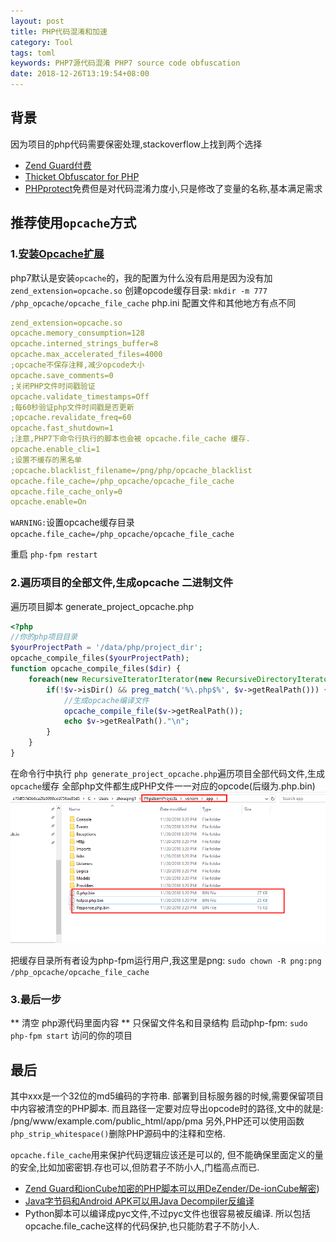 ```yaml
---
layout: post
title: PHP代码混淆和加速
category: Tool
tags: toml
keywords: PHP7源代码混淆 PHP7 source code obfuscation
date: 2018-12-26T13:19:54+08:00
---
```


## 背景
因为项目的php代码需要保密处理,stackoverflow上找到两个选择
- [Zend Guard付费](http://www.zend.com/en/products/guard/)
- [Thicket Obfuscator for PHP](http://www.semdesigns.com/products/obfuscators/PHPObfuscator.html)
- [PHPprotect](http://www.phpprotect.info/)免费但是对代码混淆力度小,只是修改了变量的名称,基本满足需求

## 推荐使用`opcache`方式

### 1.[安装Opcache扩展](https://www.phpsong.com/1806.html)
php7默认是安装`opcache`的，我的配置为什么没有启用是因为没有加
`zend_extension=opcache.so`
创建opcode缓存目录:
`mkdir -m 777 /php_opcache/opcache_file_cache`
php.ini 配置文件和其他地方有点不同
```yaml
zend_extension=opcache.so
opcache.memory_consumption=128
opcache.interned_strings_buffer=8
opcache.max_accelerated_files=4000
;opcache不保存注释,减少opcode大小
opcache.save_comments=0
;关闭PHP文件时间戳验证
opcache.validate_timestamps=Off
;每60秒验证php文件时间戳是否更新
;opcache.revalidate_freq=60
opcache.fast_shutdown=1
;注意,PHP7下命令行执行的脚本也会被 opcache.file_cache 缓存.
opcache.enable_cli=1
;设置不缓存的黑名单
;opcache.blacklist_filename=/png/php/opcache_blacklist
opcache.file_cache=/php_opcache/opcache_file_cache
opcache.file_cache_only=0
opcache.enable=On
```

`WARNING:`设置opcache缓存目录`opcache.file_cache=/php_opcache/opcache_file_cache`

重启 `php-fpm restart`

### 2.遍历项目的全部文件,生成opcache 二进制文件
遍历项目脚本
generate_project_opcache.php 
```php
<?php
//你的php项目目录
$yourProjectPath = '/data/php/project_dir';
opcache_compile_files($yourProjectPath);
function opcache_compile_files($dir) {
	foreach(new RecursiveIteratorIterator(new RecursiveDirectoryIterator($dir)) as $v) {
		if(!$v->isDir() && preg_match('%\.php$%', $v->getRealPath())) {
		    //生成opcache编译文件
			opcache_compile_file($v->getRealPath());
			echo $v->getRealPath()."\n";
		}
	}
}
```
在命令行中执行 `php generate_project_opcache.php`遍历项目全部代码文件,生成`opcache`缓存
全部php文件都生成PHP文件一一对应的opcode(后缀为.php.bin)
![](/assets/image/php_opcache.jpg)

把缓存目录所有者设为php-fpm运行用户,我这里是png:
`sudo chown -R png:png /php_opcache/opcache_file_cache`
### 3.最后一步
** 清空 php源代码里面内容 ** 只保留文件名和目录结构
启动php-fpm:
`sudo php-fpm start`
访问的你的项目

## 最后
其中xxx是一个32位的md5编码的字符串.
部署到目标服务器的时候,需要保留项目中内容被清空的PHP脚本.
而且路径一定要对应导出opcode时的路径,文中的就是:
/png/www/example.com/public_html/app/pma
另外,PHP还可以使用函数`php_strip_whitespace()`删除PHP源码中的注释和空格.

`opcache.file_cache`用来保护代码逻辑应该还是可以的,
但不能确保里面定义的量的安全,比如加密密钥.存也可以,但防君子不防小人,门槛高点而已.

- [Zend Guard和ionCube加密的PHP脚本可以用DeZender/De-ionCube解密](http://dezender.net/))
- [Java字节码和Android APK可以用Java Decompiler反编译](http://jd.benow.ca/)
- Python脚本可以编译成pyc文件,不过pyc文件也很容易被反编译.
所以包括opcache.file_cache这样的代码保护,也只能防君子不防小人.